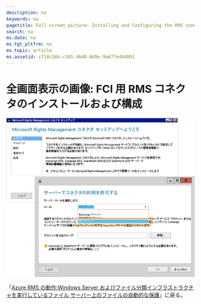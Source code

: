 ```yaml
---
description: na
keywords: na
pagetitle: Full screen picture: Installing and Configuring the RMS connector for FCI
search: na
ms.date: na
ms.tgt_pltfrm: na
ms.topic: article
ms.assetid: cf18c56b-c301-4640-8d9e-9e677e494091
---
```

# 全画面表示の画像: FCI 用 RMS コネクタのインストールおよび構成
![](../Image/AzRMS_FCI_Connector.png)

「[Azure RMS の動作:Windows Server およびファイル分類インフラストラクチャを実行しているファイル サーバー上のファイルの自動的な保護](http://technet.microsoft.com/library/jj585026.aspx)」に戻る。


